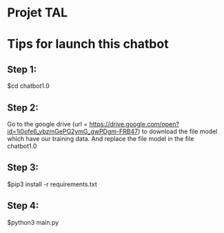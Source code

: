 Projet TAL
=====================================================

# Tips for launch this chatbot

## Step 1:

$cd chatbot1.0

## Step 2:

Go to the google drive (url = https://drive.google.com/open?id=1i0ofe6_vbzmGePG2ymG_gwPDgm-FRB47) to download the file model which have our training data. And replace the file model in the file chatbot1.0

## Step 3:

$pip3 install -r requirements.txt

## Step 4:

$python3 main.py